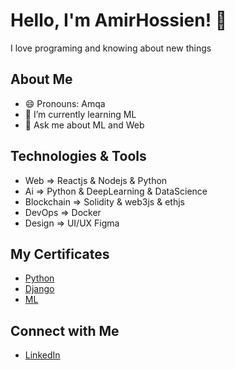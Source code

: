 

<!--
**amirhsgh/amirhsgh** is a ✨ _special_ ✨ repository because its `README.md` (this file) appears on your GitHub profile.

Here are some ideas to get you started:

- 🔭 I’m currently working on ML projects
- 🌱 I’m currently learning ML
- 😄 Pronouns: Amqa
-->
# Hello, I'm AmirHossien! 👋

I love programing and knowing about new things

## About Me
- 😄 Pronouns: Amqa
- 🌱 I’m currently learning ML
- 💬 Ask me about ML and Web

## Technologies & Tools
- Web => Reactjs & Nodejs & Python
- Ai => Python & DeepLearning & DataScience
- Blockchain => Solidity & web3js & ethjs
- DevOps => Docker
- Design => UI/UX Figma

## My Certificates
 - [Python](https://quera.org/media/public/quera_certificate/1ef31db7e2c14a99a80f95d0994299c2.jpg)
 - [Django](https://quera.org/media/public/quera_certificate/8e9db4e0cdd14bd6ae38eb193127176f.jpg)
 - [ML](https://quera.org/media/public/quera_certificate/44e1b13222564146ad8a862d2a2086bf.jpg)

## Connect with Me
- [LinkedIn](https://www.linkedin.com/in/amirhossein-ghavi-58532425b/)
